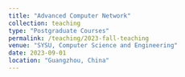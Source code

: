 ```yaml
---
title: "Advanced Computer Network"
collection: teaching
type: "Postgraduate Courses"
permalink: /teaching/2023-fall-teaching
venue: "SYSU, Computer Science and Engineering"
date: 2023-09-01
location: "Guangzhou, China"
---
```

